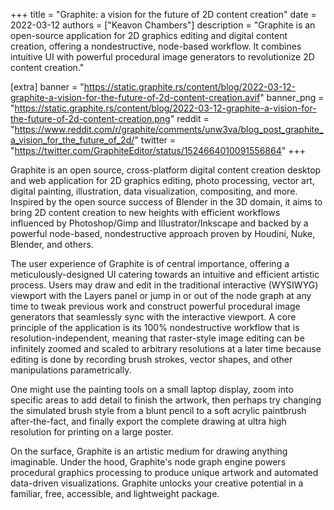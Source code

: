 +++
title = "Graphite: a vision for the future of 2D content creation"
date = 2022-03-12
authors = ["Keavon Chambers"]
description = "Graphite is an open-source application for 2D graphics editing and digital content creation, offering a nondestructive, node-based workflow. It combines intuitive UI with powerful procedural image generators to revolutionize 2D content creation."

[extra]
banner = "https://static.graphite.rs/content/blog/2022-03-12-graphite-a-vision-for-the-future-of-2d-content-creation.avif"
banner_png = "https://static.graphite.rs/content/blog/2022-03-12-graphite-a-vision-for-the-future-of-2d-content-creation.png"
reddit = "https://www.reddit.com/r/graphite/comments/unw3va/blog_post_graphite_a_vision_for_the_future_of_2d/"
twitter = "https://twitter.com/GraphiteEditor/status/1524664010091556864"
+++

Graphite is an open source, cross-platform digital content creation desktop and web application for 2D graphics editing, photo processing, vector art, digital painting, illustration, data visualization, compositing, and more. Inspired by the open source success of Blender in the 3D domain, it aims to bring 2D content creation to new heights with efficient workflows influenced by Photoshop/Gimp and Illustrator/Inkscape and backed by a powerful node-based, nondestructive approach proven by Houdini, Nuke, Blender, and others.

The user experience of Graphite is of central importance, offering a meticulously-designed UI catering towards an intuitive and efficient artistic process. Users may draw and edit in the traditional interactive (WYSIWYG) viewport with the Layers panel or jump in or out of the node graph at any time to tweak previous work and construct powerful procedural image generators that seamlessly sync with the interactive viewport. A core principle of the application is its 100% nondestructive workflow that is resolution-independent, meaning that raster-style image editing can be infinitely zoomed and scaled to arbitrary resolutions at a later time because editing is done by recording brush strokes, vector shapes, and other manipulations parametrically.

<!-- more -->

One might use the painting tools on a small laptop display, zoom into specific areas to add detail to finish the artwork, then perhaps try changing the simulated brush style from a blunt pencil to a soft acrylic paintbrush after-the-fact, and finally export the complete drawing at ultra high resolution for printing on a large poster.

On the surface, Graphite is an artistic medium for drawing anything imaginable. Under the hood, Graphite's node graph engine powers procedural graphics processing to produce unique artwork and automated data-driven visualizations. Graphite unlocks your creative potential in a familiar, free, accessible, and lightweight package.
